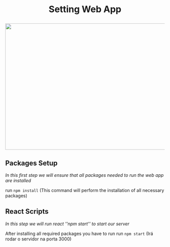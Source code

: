  <h1 align="center">
   Setting Web App
 <p align="center"><img src="https://media.giphy.com/media/eNFWxoRR2UyEllwIEy/giphy.gif" width="550" height="400" /></p>
</h1>

## Packages Setup
<i>In this first step we will ensure that all packages needed to run the web app are installed</i>

run ```npm install``` (This command will perform the installation of all necessary packages)

## React Scripts
<i>In this step we will run react ''npm start'' to start our server</i>

After installing all required packages you have to run run ```npm start``` (Irá rodar o servidor na porta 3000)
